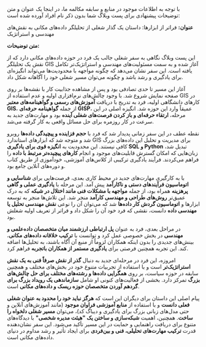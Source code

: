 با توجه به اطلاعات موجود در منابع و سابقه مکالمه ما، در اینجا یک عنوان و متن توضیحات پیشنهادی برای پست وبلاگ شما بدون ذکر نام افراد آورده شده است:

**عنوان:** فراتر از ابزارها: داستان یک گذار شغلی از تحلیلگر داده‌های مکانی به نقش‌های مهندسی و استراتژیک

**متن توضیحات:**

این پست وبلاگ نگاهی به سفر شغلی جالب یک فرد در حوزه داده‌های مکانی دارد که از نقش یک تحلیلگر GIS آغاز شده و به سمت مسئولیت‌های مهندسی و استراتژیک‌تر تکامل یافته است. این سفر نشان می‌دهد که چگونه مواجهه با محدودیت‌ها می‌تواند انگیزه‌ای برای یادگیری و رشد باشد و چگونه می‌توان مسیر شغلی خود را آگاهانه شکل داد.

آغاز این مسیر تا حدی تصادفی بود و پس از مشاهده جذابیت کار با نقشه‌ها بر روی صفحه نمایش شروع شد. با وجود چالش‌های نرم‌افزاری اولیه و عدم استفاده از GIS در کارهای دانشگاهی اولیه، فرد به تدریج با دریافت **آموزش‌های رسمی و گواهینامه‌های معتبر GIS**، از جمله **گواهینامه حرفه‌ای GISP**، عمیقاً وارد این حوزه شد. انگیزه اصلی در این مرحله، **ارتقاء حرفه‌ای و باز کردن فرصت‌های شغلی آینده** بود و مهارت‌های جدید به سرعت در کار روزمره برای حل مسائل واقعی به کار گرفته می‌شد.

نقطه عطف در این سفر زمانی پدیدار شد که فرد با **حجم فزاینده و پیچیدگی داده‌ها** روبرو شد و متوجه شد که ابزارهای استاندارد GIS برای مدیریت و تحلیل این داده‌های بزرگ کافی نیستند. این محدودیت به **انگیزه قوی برای یادگیری SQL و Python** تبدیل شد، زبان‌هایی که امکان گسترش قابلیت‌های موجود و انجام **کارهای پیچیده‌تر مرتبط با داده** را فراهم می‌کردند. فرآیند یادگیری ترکیبی از کلاس‌های آموزشی، خودآموزی از طریق کتاب و دوره‌های آنلاین جامع بود.

با به کارگیری مهارت‌های جدید در محیط کاری بعدی، فرصت‌هایی برای **شناسایی و اتوماسیون فرآیندهای دستی و ناکارآمد** پیش آمد. این مرحله با **یادگیری عملی و گاهی پرهزینه** همراه بود، از جمله **مواجهه با مشکلات فنی مانند اختلال در شبکه** که به درک عمیق‌تر **روش‌های طراحی و مهندسی کارآمد** منجر شد. این تلاش‌ها منجر به توسعه ابزارها و **اتوماسیون گردش کار داده‌ها** شد که می‌توان آن را نوعی **نقش مهندسی تحلیل یا مهندسی داده** دانست، نقشی که فرد خود آن را شکل داد و فراتر از تعریف اولیه شغلش بود.

در مراحل بعدی، فرد به عنوان **پل ارتباطی ارزشمند میان متخصصان داده‌علمی و مهندسی** در بخش خصوصی عمل کرد و توانست با **ترکیب خلاقانه داده‌های مکانی**، بینش‌های جدیدی را بدون اینکه همکاران لزوماً از منبع آن آگاه باشند، به تحلیل‌ها اضافه کند. این تجربه همچنین فرصتی برای **یادگیری مستمر از همکاران باتجربه** فراهم کرد.

امروزه، این فرد در مرحله‌ای جدید به دنبال **گذر از نقش صرفاً فنی به یک نقش استراتژیک‌تر** است و با استفاده از تجربیات متنوع خود در بخش‌های مختلف و همچنین سابقه در حوزه سیاست، بر روی **همگرایی داده‌ها و رشته‌های مختلف برای حل چالش‌های بزرگ** تمرکز دارد. بخشی از فعالیت‌های کنونی او شامل **سازماندهی یک رویداد بزرگ برای گردهم آوردن متخصصان حوزه ریسک و داده‌های مکانی** است.

پیام اصلی این داستان برای دیگران این است که **هرگز نباید خود را محدود به عنوان شغلی فعلی دانست** و با استفاده از **منابع آموزشی فراوان موجود** (مانند آموزش‌های آنلاین و حتی مدل‌های زبانی بزرگ برای یادگیری و دیباگ کد)، می‌توان **مسیر شغلی دلخواه را ساخت**. همچنین، اهمیت **شبکه‌سازی و ساختن یک "هیئت مدیره شخصی"** با دیدگاه‌های متنوع برای دریافت راهنمایی و حمایت در این مسیر تأکید می‌شود. این سفر نشان‌دهنده قدرت **ترکیب مهارت‌های تحلیلی، فنی و بین‌فردی** برای ایجاد تأثیر و رشد مداوم در دنیای داده‌های مکانی است.
